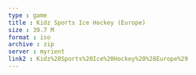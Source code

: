 ```yaml
---
type : game
title : Kidz Sports Ice Hockey (Europe)
size : 39.7 M
format : iso
archive : zip
server : myrient
link2 : Kidz%20Sports%20Ice%20Hockey%20%28Europe%29
---
```

